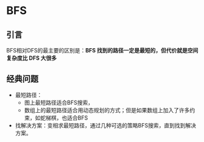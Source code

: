 # BFS

## 引言

&#x20;BFS相对DFS的最主要的区别是：**BFS 找到的路径一定是最短的，但代价就是空间复杂度比 DFS 大很多**

## **经典问题**

* 最短路径：
  * 图上最短路径适合BFS搜索，
  * 数组上的最短路径适合用动态规划的方式；但是如果数组上加入了许多约束，如蛇梯棋，也适合BFS
* 找解决方案：变相求最短路径，通过几种可选的策略BFS搜索，直到找到解决方案。
